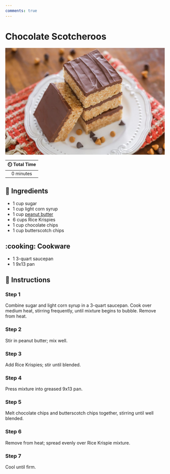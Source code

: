 ```yaml
---
comments: true
---
```

# Chocolate Scotcheroos

![Chocolate Scotcheroos](../assets/images/chocolate-scotcheroos.jpg)

| :timer_clock: Total Time |
|:-----------------------: |
| 0 minutes |

## :salt: Ingredients

- 1 cup sugar
- 1 cup light corn syrup
- 1 cup [peanut butter][1]
- 6 cups Rice Krispies
- 1 cup chocolate chips
- 1 cup butterscotch chips

## :cooking: Cookware

- 1 3-quart saucepan
- 1 9x13 pan

## :pencil: Instructions

### Step 1

Combine sugar and light corn syrup in a 3-quart saucepan. Cook over medium heat, stirring frequently, until mixture
begins to bubble. Remove from heat.

### Step 2

Stir in peanut butter; mix well.

### Step 3

Add Rice Krispies; stir until blended.

### Step 4

Press mixture into greased 9x13 pan.

### Step 5

Melt chocolate chips and butterscotch chips together, stirring until well blended.

### Step 6

Remove from heat; spread evenly over Rice Krispie mixture.

### Step 7

Cool until firm.

[1]: <../ingredients/peanut-butter.md>
